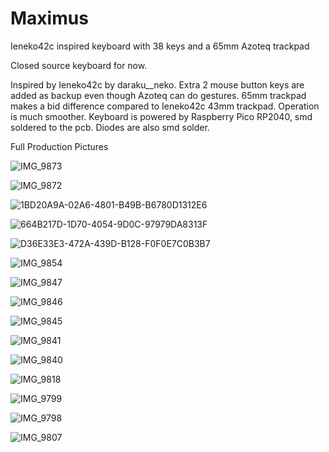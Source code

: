 # Maximus
Ieneko42c inspired keyboard with 38 keys and a 65mm Azoteq trackpad

Closed source keyboard for now.

Inspired by Ieneko42c by daraku__neko. Extra 2 mouse button keys are added as backup even though Azoteq can do gestures.
65mm trackpad makes a bid difference compared to Ieneko42c 43mm trackpad. Operation is much smoother.
Keyboard is powered by Raspberry Pico RP2040, smd soldered to the pcb.  Diodes are also smd solder.

Full Production Pictures

![IMG_9873](https://github.com/protieusz/Maximus/assets/118025702/150c9ecf-06bd-4e93-9a97-fa1436af7d83)

![IMG_9872](https://github.com/protieusz/Maximus/assets/118025702/74bf31fa-2d37-4bdc-bc73-02cecf285dd1)

![1BD20A9A-02A6-4801-B49B-B6780D1312E6](https://github.com/protieusz/Maximus/assets/118025702/9d1430db-e5d1-4cee-a0ae-f13c6036c87f)

![664B217D-1D70-4054-9D0C-97979DA8313F](https://github.com/protieusz/Maximus/assets/118025702/eea7bb6d-c552-4fed-b868-e15ad618e43c)

![D36E33E3-472A-439D-B128-F0F0E7C0B3B7](https://github.com/protieusz/Maximus/assets/118025702/348b7394-d8a3-4aab-9c21-65053c15fe30)

![IMG_9854](https://github.com/protieusz/Maximus/assets/118025702/c5909ce0-4300-4276-8104-af13b412e836)

![IMG_9847](https://github.com/protieusz/Maximus/assets/118025702/43e3bd42-51f2-4e15-85ec-cb6cfb9cc8a2)

![IMG_9846](https://github.com/protieusz/Maximus/assets/118025702/f34c2e91-38d4-4297-bbe4-13143af8f9f8)

![IMG_9845](https://github.com/protieusz/Maximus/assets/118025702/12d1b323-eea2-4d20-8826-4537ad9841b6)

![IMG_9841](https://github.com/protieusz/Maximus/assets/118025702/4088b468-d975-4907-9481-253e504a26e2)

![IMG_9840](https://github.com/protieusz/Maximus/assets/118025702/6d0f2119-32e3-4176-a9a7-3409c0b3e1d9)

![IMG_9818](https://github.com/protieusz/Maximus/assets/118025702/1f437989-33f5-443a-a74b-defcbb0fa7bd)

![IMG_9799](https://github.com/protieusz/Maximus/assets/118025702/c37b0561-af0e-46d7-8cac-e2c8b2265725)

![IMG_9798](https://github.com/protieusz/Maximus/assets/118025702/3fbe6fbd-07f3-449c-a8bf-602e032efbeb)

![IMG_9807](https://github.com/protieusz/Maximus/assets/118025702/3023dd74-4ac8-4fa0-ba8c-c5e213535c58)

